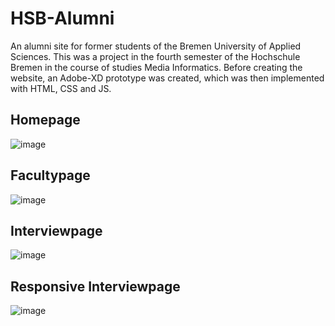 # HSB-Alumni
 An alumni site for former students of the Bremen University of Applied Sciences. This was a project in the fourth semester of the Hochschule Bremen in the course of studies Media Informatics. Before creating the website, an Adobe-XD prototype was created, which was then implemented with HTML, CSS and JS. 

## Homepage
![image](https://user-images.githubusercontent.com/38915700/126805932-fe132d27-3191-41b4-b04c-e1e7db6359fe.png)

## Facultypage
![image](https://user-images.githubusercontent.com/38915700/126806203-a5dd6781-bc59-40af-86fb-f593e0691c6a.png)


## Interviewpage
![image](https://user-images.githubusercontent.com/38915700/126806150-0de53843-e715-4321-8ccb-58ed593ec12d.png)

## Responsive Interviewpage
![image](https://user-images.githubusercontent.com/38915700/126806794-369a07ac-a063-4142-b0e7-2bda2762572f.png)

